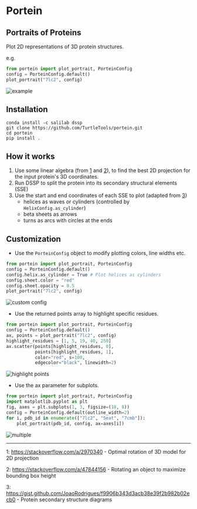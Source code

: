 # Portein
## Portraits of Proteins

Plot 2D representations of 3D protein structures.

e.g.

```python
from portein import plot_portrait, PorteinConfig
config = PorteinConfig.default()
plot_portrait("7lc2", config)
```
![example](7lc2.png)

## Installation
```shell
conda install -c salilab dssp
git clone https://github.com/TurtleTools/portein.git
cd portein
pip install .
```

## How it works

1. Use some linear algebra (from [1](#2dprojection) and [2](#obb)), 
   to find the best 2D projection for the input protein's 3D coordinates. 
2. Run DSSP to split the protein into its secondary structural elements (SSE)
3. Use the start and end coordinates of each SSE to plot (adapted from [3](#sseplot1))
    * helices as waves or cylinders (controlled by `HelixConfig.as_cylinder`)
    * beta sheets as arrows
    * turns as arcs with circles at the ends
    

## Customization
- Use the `PorteinConfig` object to modify plotting colors, line widths etc.
```python
from portein import plot_portrait, PorteinConfig
config = PorteinConfig.default()
config.helix.as_cylinder = True # Plot helices as cylinders
config.sheet.color = "red"
config.sheet.opacity = 0.5
plot_portrait("7lc2", config)
```
![custom config](7lc2_custom_config.png)
- Use the returned points array to highlight specific residues.
```python
from portein import plot_portrait, PorteinConfig
config = PorteinConfig.default()
ax, points = plot_portrait("7lc2", config)
highlight_residues = [1, 5, 19, 40, 250]
ax.scatter(points[highlight_residues, 0], 
           points[highlight_residues, 1],
           color="red", s=100, 
           edgecolor="black", linewidth=2)
```
![highlight points](7lc2_highlight.png)


- Use the ax parameter for subplots.
```python
from portein import plot_portrait, PorteinConfig
import matplotlib.pyplot as plt
fig, axes = plt.subplots(1, 3, figsize=(18, 8))
config = PorteinConfig.default(outline_width=2)
for i, pdb_id in enumerate(["7lc2", "5eat", "7cmb"]):
    plot_portrait(pdb_id, config, ax=axes[i])
```
![multiple](multiple.png)

---

<a name="2dprojection">1</a>: https://stackoverflow.com/a/2970340 - Optimal rotation of 3D model for 2D projection

<a name="obb">2</a>: https://stackoverflow.com/a/47844156 - Rotating an object to maximize bounding box height

<a name="sseplot1">3</a>: https://gist.github.com/JoaoRodrigues/f9906b343d3acb38e39f2b982b02ecb0 - Protein secondary structure diagrams